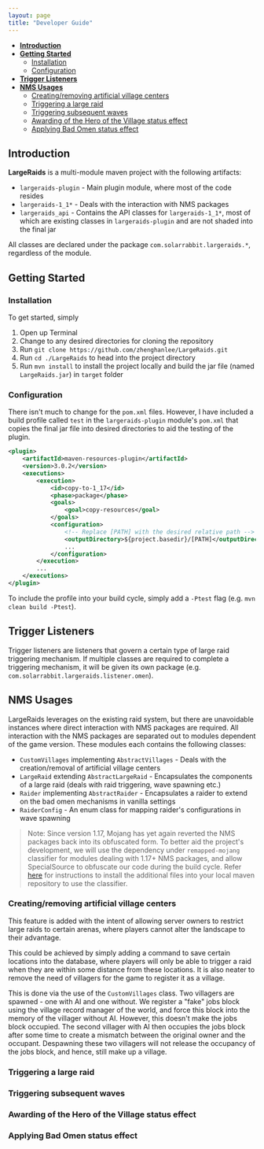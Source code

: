 ```yaml
---
layout: page
title: "Developer Guide"
---
```


- [**Introduction**](#introduction)
- [**Getting Started**](#getting-started)
  - [Installation](#installation)
  - [Configuration](#configuration)
- [**Trigger Listeners**](#trigger-listeners)
- [**NMS Usages**](#nms-usages)
  - [Creating/removing artificial village centers](#creatingremoving-artificial-village-centers)
  - [Triggering a large raid](#triggering-a-large-raid)
  - [Triggering subsequent waves](#triggering-subsequent-waves)
  - [Awarding of the Hero of the Village status effect](#awarding-of-the-hero-of-the-village-status-effect)
  - [Applying Bad Omen status effect](#applying-bad-omen-status-effect)

## Introduction

**LargeRaids** is a multi-module maven project with the following artifacts:

- `largeraids-plugin` - Main plugin module, where most of the code resides
- `largeraids-1_1*` - Deals with the interaction with NMS packages
- `largeraids_api` - Contains the API classes for `largeraids-1_1*`, most of which are existing classes in `largeraids-plugin` and are not shaded into the final jar

All classes are declared under the package `com.solarrabbit.largeraids.*`, regardless of the module.

## Getting Started

### Installation

To get started, simply

1. Open up Terminal
2. Change to any desired directories for cloning the repository
3. Run `git clone https://github.com/zhenghanlee/LargeRaids.git`
4. Run `cd ./LargeRaids` to head into the project directory
5. Run `mvn install` to install the project locally and build the jar file (named `LargeRaids.jar`) in `target` folder

### Configuration

There isn't much to change for the `pom.xml` files. However, I have included a build profile called `test` in the `largeraids-plugin` module's `pom.xml` that copies the final jar file into desired directories to aid the testing of the plugin.

```xml
<plugin>
    <artifactId>maven-resources-plugin</artifactId>
    <version>3.0.2</version>
    <executions>
        <execution>
            <id>copy-to-1_17</id>
            <phase>package</phase>
            <goals>
                <goal>copy-resources</goal>
            </goals>
            <configuration>
                <!-- Replace [PATH] with the desired relative path -->
                <outputDirectory>${project.basedir}/[PATH]</outputDirectory>
                ...
            </configuration>
        </execution>
        ...
    </executions>
</plugin>
```

To include the profile into your build cycle, simply add a `-Ptest` flag (e.g. `mvn clean build -Ptest`).

## Trigger Listeners

Trigger listeners are listeners that govern a certain type of large raid triggering mechanism. If multiple classes are required to complete a triggering mechanism, it will be given its own package (e.g. `com.solarrabbit.largeraids.listener.omen`).

## NMS Usages

LargeRaids leverages on the existing raid system, but there are unavoidable instances where direct interaction with NMS packages are required. All interaction with the NMS packages are separated out to modules dependent of the game version. These modules each contains the following classes:

- `CustomVillages` implementing `AbstractVillages` - Deals with the creation/removal of artificial village centers
- `LargeRaid` extending `AbstractLargeRaid` - Encapsulates the components of a large raid (deals with raid triggering, wave spawning etc.)
- `Raider` implementing `AbstractRaider` - Encapsulates a raider to extend on the bad omen mechanisms in vanilla settings
- `RaiderConfig` - An enum class for mapping raider's configurations in wave spawning

> Note: Since version 1.17, Mojang has yet again reverted the NMS packages back into its obfuscated form. To better aid the project's development, we will use the dependency under `remapped-mojang` classifier for modules dealing with 1.17+ NMS packages, and allow SpecialSource to obfuscate our code during the build cycle. Refer [here](https://www.spigotmc.org/threads/spigot-bungeecord-1-17-1-17-1.510208/#post-4184317) for instructions to install the additional files into your local maven repository to use the classifier.

### Creating/removing artificial village centers

This feature is added with the intent of allowing server owners to restrict large raids to certain arenas, where players cannot alter the landscape to their advantage.

This could be achieved by simply adding a command to save certain locations into the database, where players will only be able to trigger a raid when they are within some distance from these locations. It is also neater to remove the need of villagers for the game to register it as a village.

This is done via the use of the `CustomVillages` class. Two villagers are spawned - one with AI and one without. We register a "fake" jobs block using the village record manager of the world, and force this block into the memory of the villager without AI. However, this doesn't make the jobs block occupied. The second villager with AI then occupies the jobs block after some time to create a mismatch between the original owner and the occupant. Despawning these two villagers will not release the occupancy of the jobs block, and hence, still make up a village.

### Triggering a large raid

### Triggering subsequent waves

### Awarding of the Hero of the Village status effect

### Applying Bad Omen status effect
